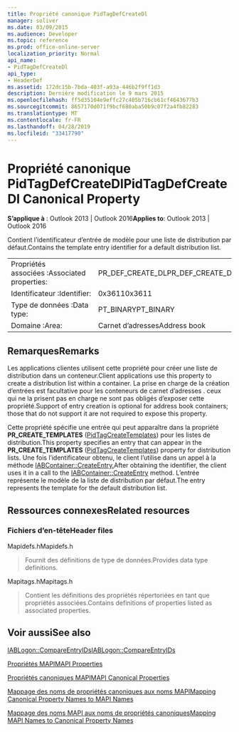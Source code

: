 ```yaml
---
title: Propriété canonique PidTagDefCreateDl
manager: soliver
ms.date: 03/09/2015
ms.audience: Developer
ms.topic: reference
ms.prod: office-online-server
localization_priority: Normal
api_name:
- PidTagDefCreateDl
api_type:
- HeaderDef
ms.assetid: 172dc15b-7bda-403f-a93a-446b2f9ff1d3
description: Dernière modification le 9 mars 2015
ms.openlocfilehash: ff5d35104e9effc27c405b716cb61cf4643677b3
ms.sourcegitcommit: 8657170d071f9bcf680aba50b9c07f2a4fb82283
ms.translationtype: MT
ms.contentlocale: fr-FR
ms.lasthandoff: 04/28/2019
ms.locfileid: "33417790"
---
```

# <a name="pidtagdefcreatedl-canonical-property"></a><span data-ttu-id="fa973-103">Propriété canonique PidTagDefCreateDl</span><span class="sxs-lookup"><span data-stu-id="fa973-103">PidTagDefCreateDl Canonical Property</span></span>

  
  
<span data-ttu-id="fa973-104">**S’applique à** : Outlook 2013 | Outlook 2016</span><span class="sxs-lookup"><span data-stu-id="fa973-104">**Applies to**: Outlook 2013 | Outlook 2016</span></span> 
  
<span data-ttu-id="fa973-105">Contient l’identificateur d’entrée de modèle pour une liste de distribution par défaut.</span><span class="sxs-lookup"><span data-stu-id="fa973-105">Contains the template entry identifier for a default distribution list.</span></span> 
  
|||
|:-----|:-----|
|<span data-ttu-id="fa973-106">Propriétés associées :</span><span class="sxs-lookup"><span data-stu-id="fa973-106">Associated properties:</span></span>  <br/> |<span data-ttu-id="fa973-107">PR_DEF_CREATE_DL</span><span class="sxs-lookup"><span data-stu-id="fa973-107">PR_DEF_CREATE_DL</span></span>  <br/> |
|<span data-ttu-id="fa973-108">Identificateur :</span><span class="sxs-lookup"><span data-stu-id="fa973-108">Identifier:</span></span>  <br/> |<span data-ttu-id="fa973-109">0x3611</span><span class="sxs-lookup"><span data-stu-id="fa973-109">0x3611</span></span>  <br/> |
|<span data-ttu-id="fa973-110">Type de données :</span><span class="sxs-lookup"><span data-stu-id="fa973-110">Data type:</span></span>  <br/> |<span data-ttu-id="fa973-111">PT_BINARY</span><span class="sxs-lookup"><span data-stu-id="fa973-111">PT_BINARY</span></span>  <br/> |
|<span data-ttu-id="fa973-112">Domaine :</span><span class="sxs-lookup"><span data-stu-id="fa973-112">Area:</span></span>  <br/> |<span data-ttu-id="fa973-113">Carnet d’adresses</span><span class="sxs-lookup"><span data-stu-id="fa973-113">Address book</span></span>  <br/> |
   
## <a name="remarks"></a><span data-ttu-id="fa973-114">Remarques</span><span class="sxs-lookup"><span data-stu-id="fa973-114">Remarks</span></span>

<span data-ttu-id="fa973-115">Les applications clientes utilisent cette propriété pour créer une liste de distribution dans un conteneur.</span><span class="sxs-lookup"><span data-stu-id="fa973-115">Client applications use this property to create a distribution list within a container.</span></span> <span data-ttu-id="fa973-116">La prise en charge de la création d’entrées est facultative pour les conteneurs de carnet d’adresses . ceux qui ne la prisent pas en charge ne sont pas obligés d’exposer cette propriété.</span><span class="sxs-lookup"><span data-stu-id="fa973-116">Support of entry creation is optional for address book containers; those that do not support it are not required to expose this property.</span></span> 
  
<span data-ttu-id="fa973-117">Cette propriété spécifie une entrée qui peut apparaître dans la propriété **PR_CREATE_TEMPLATES** ([PidTagCreateTemplates](pidtagcreatetemplates-canonical-property.md)) pour les listes de distribution.</span><span class="sxs-lookup"><span data-stu-id="fa973-117">This property specifies an entry that can appear in the **PR_CREATE_TEMPLATES** ([PidTagCreateTemplates](pidtagcreatetemplates-canonical-property.md)) property for distribution lists.</span></span> <span data-ttu-id="fa973-118">Une fois l’identificateur obtenu, le client l’utilise dans un appel à la méthode [IABContainer::CreateEntry.](iabcontainer-createentry.md)</span><span class="sxs-lookup"><span data-stu-id="fa973-118">After obtaining the identifier, the client uses it in a call to the [IABContainer::CreateEntry](iabcontainer-createentry.md) method.</span></span> <span data-ttu-id="fa973-119">L’entrée représente le modèle de la liste de distribution par défaut.</span><span class="sxs-lookup"><span data-stu-id="fa973-119">The entry represents the template for the default distribution list.</span></span> 
  
## <a name="related-resources"></a><span data-ttu-id="fa973-120">Ressources connexes</span><span class="sxs-lookup"><span data-stu-id="fa973-120">Related resources</span></span>

### <a name="header-files"></a><span data-ttu-id="fa973-121">Fichiers d’en-tête</span><span class="sxs-lookup"><span data-stu-id="fa973-121">Header files</span></span>

<span data-ttu-id="fa973-122">Mapidefs.h</span><span class="sxs-lookup"><span data-stu-id="fa973-122">Mapidefs.h</span></span>
  
> <span data-ttu-id="fa973-123">Fournit des définitions de type de données.</span><span class="sxs-lookup"><span data-stu-id="fa973-123">Provides data type definitions.</span></span>
    
<span data-ttu-id="fa973-124">Mapitags.h</span><span class="sxs-lookup"><span data-stu-id="fa973-124">Mapitags.h</span></span>
  
> <span data-ttu-id="fa973-125">Contient les définitions des propriétés répertoriées en tant que propriétés associées.</span><span class="sxs-lookup"><span data-stu-id="fa973-125">Contains definitions of properties listed as associated properties.</span></span>
    
## <a name="see-also"></a><span data-ttu-id="fa973-126">Voir aussi</span><span class="sxs-lookup"><span data-stu-id="fa973-126">See also</span></span>



[<span data-ttu-id="fa973-127">IABLogon::CompareEntryIDs</span><span class="sxs-lookup"><span data-stu-id="fa973-127">IABLogon::CompareEntryIDs</span></span>](iablogon-compareentryids.md)


[<span data-ttu-id="fa973-128">Propriétés MAPI</span><span class="sxs-lookup"><span data-stu-id="fa973-128">MAPI Properties</span></span>](mapi-properties.md)
  
[<span data-ttu-id="fa973-129">Propriétés canoniques MAPI</span><span class="sxs-lookup"><span data-stu-id="fa973-129">MAPI Canonical Properties</span></span>](mapi-canonical-properties.md)
  
[<span data-ttu-id="fa973-130">Mappage des noms de propriétés canoniques aux noms MAPI</span><span class="sxs-lookup"><span data-stu-id="fa973-130">Mapping Canonical Property Names to MAPI Names</span></span>](mapping-canonical-property-names-to-mapi-names.md)
  
[<span data-ttu-id="fa973-131">Mappage des noms MAPI aux noms de propriétés canoniques</span><span class="sxs-lookup"><span data-stu-id="fa973-131">Mapping MAPI Names to Canonical Property Names</span></span>](mapping-mapi-names-to-canonical-property-names.md)

